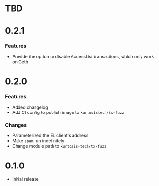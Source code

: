 # TBD

# 0.2.1
### Features
* Provide the option to disable AccessList transactions, which only work on Geth

# 0.2.0
### Features
* Added changelog
* Add CI config to publish image to `kurtosistech/tx-fuzz`

### Changes
* Parameterized the EL client's address
* Make `spam` run indefinitely
* Change module path to `kurtosis-tech/tx-fuzz`

# 0.1.0
* Initial release
